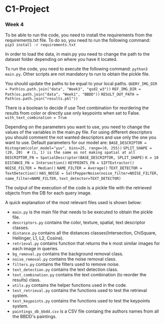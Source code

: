 # C1-Project
### Week 4

To be able to run the code, you need to install the requirements from the requirements.txt file. 
To do so, you need to run the following command: ```pip3 install -r requirements.txt```

In order to load the data, in main.py you need to change the path to the dataset folder depending on where you have it located.

To run the code, you need to execute the following command: ```python3 main.py```. Other scripts are not mandatory to run to obtain the pickle file.

You should update the paths to be equal to your local paths.
```QUERY_IMG_DIR = Path(os.path.join("data", "Week3", "qsd2_w3"))```
```REF_IMG_DIR = Path(os.path.join("data", "Week1", "BBDD"))```
```RESULT_OUT_PATH = Path(os.path.join("results.pkl"))```

There is a boolean to decide if use Text combination for reordering the results from color or directly use only keypoints when 
set to False.
```with_text_combination = True```

Depending on the parameters you want to use, you need to change the values of the variables in the main.py file.
For using different descriptors you should comment the not wanted descriptors and use only the one you want to use.
Default parameters for our model are:
```BASE_DESCRIPTOR = Histogram(color_model="yuv", bins=25, range=(0, 255))```
```SPLIT_SHAPE = (20, 20)  # (1, 1) is the same as not making spatial at all```
```DESCRIPTOR_FN = SpatialDescriptor(BASE_DESCRIPTOR, SPLIT_SHAPE)```
```K = 10```
```DISTANCE_FN = Intersection()```
```KEYPOINTS_FN = SIFTExtractor()```
```NOISE_FILTER = Median()```
```NAME_FILTER = Average()```
```TEXT_DETECTOR = TextDetection()```
```HAS_NOISE = SaltPepperNoise(noise_filter=NOISE_FILTER,```
                              ```name_filter=NAME_FILTER,```
                              ```text_detector=TEXT_DETECTOR)```


The output of the execution of the code is a pickle file with the retrieved objects from the DB for each query image.

A quick explanation of the most relevant files used is shown below:
- ```main.py``` is the main file that needs to be executed to obtain the pickle file.
- ```descriptors.py``` contains the color, texture, spatial, text descriptor classes.
- ```distance.py``` contains all the distances classes(Intersection, ChiSquare, Hellinger, L1, L2, Cosine).
- ```retrieval.py``` contains function that returns the k most similar images for each image in queries.
- ```bg_removal.py``` contains the background removal class.
- ```noise_removal.py``` contains the noise removal class.
- ```filters.py``` contains the filters used to remove noise.
- ```text_detection.py``` contains the text detection class.
- ```text_combination.py``` contains the text combination (to reorder the results) class.
- ```utils.py``` contains the helper functions used in the code.
- ```test_retrieval.py``` contains the functions used to test the retrieval system.
- ```test_keypoints.py``` contains the functions used to test the keypoints system.
- ```paintings_db_bbdd.csv``` is a CSV file containg the authors names from all the BBDD's paintings.
